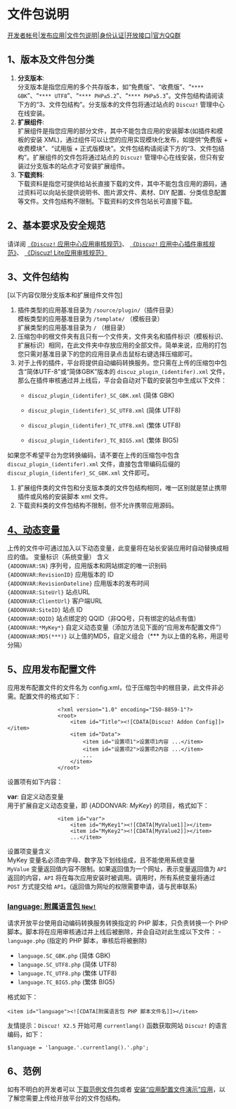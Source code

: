 
# 文件包说明
[开发者帐号](?ac=document&page=faq)|[发布应用](?ac=document&page=faq_addon)|[文件包说明](?ac=document&page=faq_zip)|[身份认证](?ac=document&page=faq_certification)|[开放接口](?ac=document&page=faq_api)|[官方QQ群](?ac=document&page=qqgroup)

## 1、版本及文件包分类
1. **分支版本**:  
 分支版本是指您应用的多个共存版本，如“免费版”、“收费版”、“`**** GBK`”、“`**** UTF8`”、“`**** PHP≤5.2`”、“`**** PHP≥5.3`”。文件包结构请阅读下方的“3、文件包结构”。分支版本的文件包将通过站点的 `Discuz!` 管理中心在线安装。
1. **扩展组件**:  
 扩展组件是指您应用的部分文件，其中不能包含应用的安装脚本(如插件和模板的安装 XML)，通过组件可以让您的应用实现模块化发布，如提供“免费版 + 收费模块”、“试用版 + 正式版模块”。文件包结构请阅读下方的“3、文件包结构”。扩展组件的文件包将通过站点的 `Discuz!` 管理中心在线安装，但只有安装过分支版本的站点才可安装扩展组件。
1. **下载资料**:  
 下载资料是指您可提供给站长直接下载的文件，其中不能包含应用的源码，通过资料可以向站长提供说明书、图片源文件、素材、DIY 配置、分类信息配置等文件。文件包结构不限制。下载资料的文件包站长可直接下载。

## 2、基本要求及安全规范
请详阅 [《`Discuz!` 应用中心应用审核规范》](?ac=document&page=audit)、 [《`Discuz!` 应用中心插件审核规范》](?ac=document&page=audit_plugin)、 [《Discuz! Lite应用审核规范》](?ac=document&page=audit_dzl)

## 3、文件包结构
[以下内容仅限分支版本和扩展组件文件包]

1. 插件类型的应用基准目录为 `/source/plugin/`（插件目录）  
 模板类型的应用基准目录为 `/template/` （模板目录）  
 扩展类型的应用基准目录为 `/` （根目录） 
1. 压缩包中的根文件夹有且只有一个文件夹，文件夹名和插件标识（模板标识、扩展标识）相同，在此文件夹中存放应用的全部文件。简单来说，应用的打包您只需对基准目录下的您的应用目录点击鼠标右键选择压缩即可。
1. 对于上传的插件，平台将提供自动编码转换服务。您只需在上传的压缩包中包含“简体UTF-8”或“简体GBK”版本的 `discuz_plugin_(identifer).xml` 文件，那么在插件审核通过并上线后，平台会自动对下载的安装包中生成以下文件： 
    - `discuz_plugin_(identifer)_SC_GBK.xml` (简体 GBK)

    - `discuz_plugin_(identifer)_SC_UTF8.xml` (简体 UTF8)

    - `discuz_plugin_(identifer)_TC_UTF8.xml` (繁体 UTF8)

    - `discuz_plugin_(identifer)_TC_BIG5.xml` (繁体 BIG5)



如果您不希望平台为您转换编码，请不要在上传的压缩包中包含 `discuz_plugin_(identifer).xml` 文件，直接包含带编码后缀的 `discuz_plugin_(identifer)_SC_GBK.xml` 文件即可。

1. 扩展组件类的文件包和分支版本类的文件包结构相同，唯一区别就是禁止携带插件或风格的安装脚本 xml 文件。
1. 下载资料类的文件包结构不限制，但不允许携带应用源码。

## [4、动态变量](#var)
上传的文件中可通过加入以下动态变量，此变量将在站长安装应用时自动替换成相应的值。 变量标识（系统变量） 含义  
`{ADDONVAR:SN}` 序列号，应用版本和网站绑定的唯一识别码  
`{ADDONVAR:RevisionID}` 应用版本的 ID  
`{ADDONVAR:RevisionDateline}` 应用版本的发布时间  
`{ADDONVAR:SiteUrl}` 站点URL  
`{ADDONVAR:ClientUrl}` 客户端URL  
`{ADDONVAR:SiteID}` 站点 ID  
`{ADDONVAR:QQID}` 站点绑定的 QQID（非QQ号，只有绑定的站点有值）  
`{ADDONVAR:*MyKey*}` 自定义动态变量（添加方法见下面的“应用发布配置文件”）  
`{ADDONVAR:MD5(***)}` 以上值的MD5，自定义组合（\*\*\* 为以上值的名称，用逗号分隔） 

## 5、应用发布配置文件
应用发布配置文件的文件名为 config.xml，位于压缩包中的根目录，此文件非必需。配置文件的格式如下：


```
                <?xml version="1.0" encoding="ISO-8859-1"?>
                <root>
                    <item id="Title"><![CDATA[Discuz! Addon Config]]></item>
                    <item id="Data">
                        <item id="设置项1">设置项1内容 ...</item>
                        <item id="设置项2">设置项2内容 ...</item>
                        ...
                    </item>
                </root>

```
设置项有如下内容： 

**var**: 自定义动态变量  
 用于扩展自定义动态变量，即 {ADDONVAR: *MyKey*} 的项目，格式如下： 


```
                <item id="var">
                    <item id="MyKey1"><![CDATA[MyValue1]]></item>
                    <item id="MyKey2"><![CDATA[MyValue2]]></item>
                    ...</item>
```
设置项变量含义  
 MyKey 变量名必须由字母、数字及下划线组成，且不能使用系统变量  
`MyValue` 变量返回值内容不限制。如果返回值为一个网址，表示变量返回值为 `API` 返回的内容，`API` 将在每次应用安装时被调用。调用时，所有系统变量将通过 `POST` 方式提交给 `API`。(返回值为网址的权限需要申请，请与民审联系) 

### [**language**: 附属语言包 `New!`](#lang)
请求开放平台使用自动编码转换服务转换指定的 PHP 脚本，只负责转换一个 PHP 脚本。脚本将在应用审核通过并上线后被删除，并会自动对此生成以下文件： - `language.php` (指定的 PHP 脚本，审核后将被删除)

- `language.SC_GBK.php` (简体 GBK)
- `language.SC_UTF8.php` (简体 UTF8)
- `language.TC_UTF8.php` (繁体 UTF8)
- `language.TC_BIG5.php` (繁体 BIG5)

格式如下： 


```
<item id="language"><![CDATA[附属语言包 PHP 脚本文件名]]></item>
```
友情提示：`Discuz! X2.5` 开始可用 `currentlang()` 函数获取网站 `Discuz!` 的语言编码，如下： 


```
$language = 'language.'.currentlang().'.php';
```
## 6、范例
如有不明白的开发者可以 [下载范例文件包](https://addon.dismall.com/resource/vartest.zip)或者 [安装“应用配置文件演示”应用](https://addon.dismall.com/?@vartest.plugin)，以了解您需要上传给开放平台的文件包结构。 
